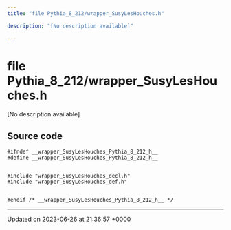```yaml
---
title: "file Pythia_8_212/wrapper_SusyLesHouches.h"

description: "[No description available]"

---
```


# file Pythia_8_212/wrapper_SusyLesHouches.h

[No description available]




## Source code

```
#ifndef __wrapper_SusyLesHouches_Pythia_8_212_h__
#define __wrapper_SusyLesHouches_Pythia_8_212_h__


#include "wrapper_SusyLesHouches_decl.h"
#include "wrapper_SusyLesHouches_def.h"


#endif /* __wrapper_SusyLesHouches_Pythia_8_212_h__ */
```


-------------------------------

Updated on 2023-06-26 at 21:36:57 +0000
